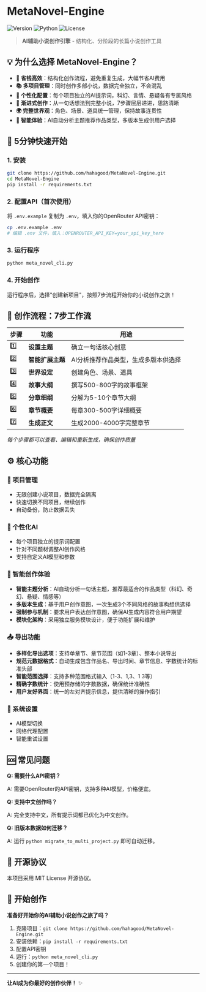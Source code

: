 # MetaNovel-Engine

![Version](https://img.shields.io/badge/version-v0.0.20-blue.svg)
![Python](https://img.shields.io/badge/python-3.8+-green.svg)
![License](https://img.shields.io/badge/license-MIT-yellow.svg)

> **AI辅助小说创作引擎** - 结构化、分阶段的长篇小说创作工具

## 💡 为什么选择 MetaNovel-Engine？

- **🎯 省钱高效**：结构化创作流程，避免重复生成，大幅节省AI费用
- **📚 多项目管理**：同时创作多部小说，数据完全独立，不会混乱
- **🎨 个性化配置**：每个项目独立的AI提示词，科幻、言情、悬疑各有专属风格
- **🔄 渐进式创作**：从一句话想法到完整小说，7步骤层层递进，思路清晰
- **🌍 完整世界观**：角色、场景、道具统一管理，保持故事连贯性
- **🤖 智能体验**：AI自动分析主题推荐作品类型，多版本生成供用户选择

## 🚀 5分钟快速开始

### 1. 安装
```bash
git clone https://github.com/hahagood/MetaNovel-Engine.git
cd MetaNovel-Engine
pip install -r requirements.txt
```

### 2. 配置API（首次使用）
将 `.env.example` 复制为 `.env`，填入你的OpenRouter API密钥：
```bash
cp .env.example .env
# 编辑 .env 文件，填入：OPENROUTER_API_KEY=your_api_key_here
```

### 3. 运行程序
```bash
python meta_novel_cli.py
```

### 4. 开始创作
运行程序后，选择"创建新项目"，按照7步流程开始你的小说创作之旅！

## 📝 创作流程：7步工作流

| 步骤 | 功能 | 用途 |
|------|------|------|
| 1️⃣ | **设置主题** | 确立一句话核心创意 |
| 2️⃣ | **智能扩展主题** | AI分析推荐作品类型，生成多版本供选择 |
| 3️⃣ | **世界设定** | 创建角色、场景、道具 |
| 4️⃣ | **故事大纲** | 撰写500-800字的故事框架 |
| 5️⃣ | **分章细纲** | 分解为5-10个章节大纲 |
| 6️⃣ | **章节概要** | 每章300-500字详细概要 |
| 7️⃣ | **生成正文** | 生成2000-4000字完整章节 |

*每个步骤都可以查看、编辑和重新生成，确保创作质量*

## ⚙️ 核心功能

### 📁 项目管理
- 无限创建小说项目，数据完全隔离
- 快速切换不同项目，继续创作
- 自动备份，防止数据丢失

### 🎨 个性化AI
- 每个项目独立的提示词配置
- 针对不同题材调整AI创作风格
- 支持自定义AI模型和参数

### 🤖 智能创作体验
- **智能主题分析**：AI自动分析一句话主题，推荐最适合的作品类型（科幻、奇幻、悬疑、情感等）
- **多版本生成**：基于用户创作意图，一次生成3个不同风格的故事构想供选择
- **强制参与机制**：要求用户表达创作意图，确保AI生成内容符合用户期望
- **模块化架构**：采用独立服务模块设计，便于功能扩展和维护

### 📤 导出功能
- **多样化导出选项**：支持单章节、章节范围（如1-3章）、整本小说导出
- **规范元数据格式**：自动生成包含作品名、导出时间、章节信息、字数统计的标准头部
- **智能范围选择**：支持多种范围格式输入（1-3、1,3、1 3等）
- **精确字数统计**：使用预存储的字数数据，确保统计准确性
- **用户友好界面**：统一的左对齐提示信息，提供清晰的操作指引

### 🔧 系统设置
- AI模型切换
- 网络代理配置
- 智能重试设置

## 🆘 常见问题

**Q: 需要什么API密钥？**

A: 需要OpenRouter的API密钥，支持多种AI模型，价格便宜。

**Q: 支持中文创作吗？**

A: 完全支持中文，所有提示词都已优化为中文创作。

**Q: 旧版本数据如何迁移？**

A: 运行 `python migrate_to_multi_project.py` 即可自动迁移。

## 📄 开源协议

本项目采用 MIT License 开源协议。

## 🚀 开始创作

**准备好开始你的AI辅助小说创作之旅了吗？**

1. 克隆项目：`git clone https://github.com/hahagood/MetaNovel-Engine.git`
2. 安装依赖：`pip install -r requirements.txt`
3. 配置API密钥
4. 运行：`python meta_novel_cli.py`
5. 创建你的第一个项目！

---

**让AI成为你最好的创作伙伴！** ✨
